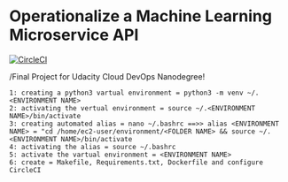 # Operationalize a Machine Learning Microservice API

[![CircleCI](https://dl.circleci.com/status-badge/img/gh/get2bash/docker-container/tree/main.svg?style=svg)](https://dl.circleci.com/status-badge/redirect/gh/Operationalize-a-Machine-Learning-Microservice-API/tree/main)

/Final Project for Udacity Cloud DevOps Nanodegree!

    1: creating a python3 vartual environment = python3 -m venv ~/.<ENVIRONMENT NAME>
    2: activating the vertual environment = source ~/.<ENVIRONMENT NAME>/bin/activate
    3: creating automated alias = nano ~/.bashrc ==>> alias <ENVIRONMENT NAME> = "cd /home/ec2-user/environment/<FOLDER NAME> && source ~/.<ENVIRONMENT NAME>/bin/activate 
    4: activating the alias = source ~/.bashrc
    5: activate the vartual environment = <ENVIRONMENT NAME>
    6: create = Makefile, Requirements.txt, Dockerfile and configure CircleCI
